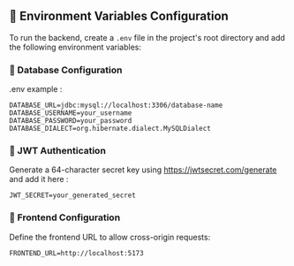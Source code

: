 ## 📌 Environment Variables Configuration  

To run the backend, create a `.env` file in the project's root directory and add the following environment variables:  

### 🔹 Database Configuration  
.env example : 
```env
DATABASE_URL=jdbc:mysql://localhost:3306/database-name
DATABASE_USERNAME=your_username
DATABASE_PASSWORD=your_password
DATABASE_DIALECT=org.hibernate.dialect.MySQLDialect
```

### 🔹 JWT Authentication
Generate a 64-character secret key using https://jwtsecret.com/generate and add it here : 

```env
JWT_SECRET=your_generated_secret
```

### 🔹 Frontend Configuration
Define the frontend URL to allow cross-origin requests:

```env
FRONTEND_URL=http://localhost:5173
```
